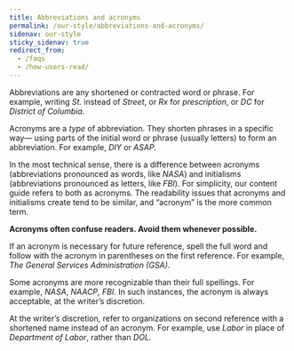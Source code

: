 ```yaml
---
title: Abbreviations and acronyms
permalink: /our-style/abbreviations-and-acronyms/
sidenav: our-style
sticky_sidenav: true
redirect_from:
  - /faqs
  - /how-users-read/
---
```


Abbreviations are any shortened or contracted word or phrase. For example, writing *St.* instead of *Street*, or *Rx* for *prescription*, or *DC* for *District of Columbia*.

Acronyms are a *type* of abbreviation. They shorten phrases in a specific way— using parts of the initial word or phrase (usually letters) to form an abbreviation. For example, *DIY* or *ASAP*.

In the most technical sense, there is a difference between acronyms (abbreviations pronounced as words, like *NASA*) and initialisms (abbreviations pronounced as letters, like *FBI*). For simplicity, our content guide refers to both as acronyms. The readability issues that acronyms and initialisms create tend to be similar, and “acronym” is the more common term.

**Acronyms often confuse readers. Avoid them whenever possible.**

If an acronym is necessary for future reference, spell the full word and follow with the acronym in parentheses on the first reference. For example, *The General Services Administration (GSA)*.

Some acronyms are more recognizable than their full spellings. For example, *NASA*, *NAACP*, *FBI*. In such instances, the acronym is always acceptable, at the writer’s discretion.

At the writer’s discretion, refer to organizations on second reference with a shortened name instead of an acronym. For example, use *Labor* in place of *Department of Labor*, rather than *DOL.*
